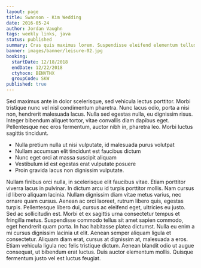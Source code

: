 ```yaml
---
layout: page
title: Swanson - Kim Wedding
date: 2016-05-24
author: Jordan Vaughn
tags: weekly links, java
status: published
summary: Cras quis maximus lorem. Suspendisse eleifend elementum tellus.
banner: images/banner/leisure-02.jpg
booking:
  startDate: 12/18/2018
  endDate: 12/22/2018
  ctyhocn: BENVTHX
  groupCode: SKW
published: true
---
```

Sed maximus ante in dolor scelerisque, sed vehicula lectus porttitor. Morbi tristique nunc vel nisl condimentum pharetra. Nunc lacus odio, porta a nisi non, hendrerit malesuada lacus. Nulla sed egestas nulla, eu dignissim risus. Integer bibendum aliquet tortor, vitae convallis diam dapibus eget. Pellentesque nec eros fermentum, auctor nibh in, pharetra leo. Morbi luctus sagittis tincidunt.

* Nulla pretium nulla ut nisi vulputate, id malesuada purus volutpat
* Nullam accumsan elit tincidunt est faucibus dictum
* Nunc eget orci at massa suscipit aliquam
* Vestibulum id est egestas erat vulputate posuere
* Proin gravida lacus non dignissim vulputate.

Nullam finibus orci nulla, in scelerisque elit faucibus vitae. Etiam porttitor viverra lacus in pulvinar. In dictum arcu id turpis porttitor mollis. Nam cursus id libero aliquam lacinia. Nullam dignissim diam vitae metus varius, nec ornare quam cursus. Aenean ac orci laoreet, rutrum libero quis, egestas turpis. Pellentesque libero dui, cursus ac eleifend eget, ultricies eu justo.
Sed ac sollicitudin est. Morbi et ex sagittis urna consectetur tempus et fringilla metus. Suspendisse commodo tellus sit amet sapien commodo, eget hendrerit quam porta. In hac habitasse platea dictumst. Nulla eu enim a mi cursus dignissim lacinia ut elit. Aenean semper aliquam ligula et consectetur. Aliquam diam erat, cursus at dignissim at, malesuada a eros. Etiam vehicula ligula nec felis tristique dictum. Aenean blandit odio ut augue consequat, ut bibendum erat luctus. Duis auctor elementum mollis. Quisque fermentum justo vel est luctus feugiat.
